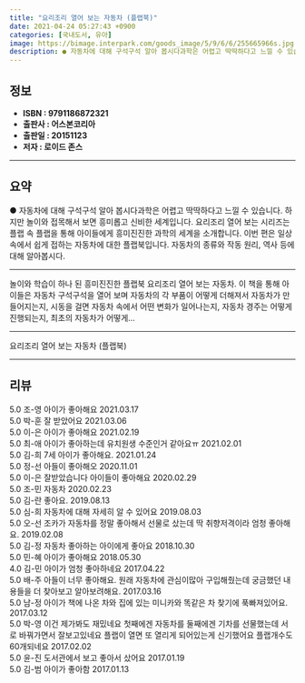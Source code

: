 ```yaml
---
title: "요리조리 열어 보는 자동차 (플랩북)"
date: 2021-04-24 05:27:43 +0900
categories: [국내도서, 유아]
image: https://bimage.interpark.com/goods_image/5/9/6/6/255665966s.jpg
description: ● 자동차에 대해 구석구석 알아 봅시다과학은 어렵고 딱딱하다고 느낄 수 있습니다. 하지만 놀이와 접목해서 보면 흥미롭고 신비한 세계입니다. 요리조리 열어 보는 시리즈는 플랩 속 플랩을 통해 아이들에게 흥미진진한 과학의 세계을 소개합니다. 이번 편은 일상 속에서 쉽게 접하는 자동차에 대
---
```


## **정보**

- **ISBN : 9791186872321**
- **출판사 : 어스본코리아**
- **출판일 : 20151123**
- **저자 : 로이드 존스**

------



## **요약**

●  자동차에 대해 구석구석 알아 봅시다과학은 어렵고 딱딱하다고 느낄 수 있습니다. 하지만 놀이와 접목해서 보면 흥미롭고 신비한 세계입니다. 요리조리 열어 보는 시리즈는 플랩 속 플랩을 통해 아이들에게 흥미진진한 과학의 세계을 소개합니다. 이번 편은 일상 속에서 쉽게 접하는 자동차에 대한 플랩북입니다. 자동차의 종류와 작동 원리, 역사 등에 대해 알아봅시다.

------

놀이와 학습이 하나 된 흥미진진한 플랩북 요리조리 열어 보는 자동차. 이 책을 통해 아이들은 자동차 구석구석을 열어 보며 자동차의 각 부품이 어떻게 더해져서 자동차가 만들어지는지, 시동을 걸면 자동차 속에서 어떤 변화가 일어나는지, 자동차 경주는 어떻게 진행되는지, 최초의 자동차가 어떻게... 

------


요리조리 열어 보는 자동차 (플랩북) 

------


## **리뷰** 

5.0 조-영 아이가 좋아해요 2021.03.17 <br/>5.0 박-훈 잘 받았어요 2021.03.06 <br/>5.0 이-은 아이가 좋아해요 2021.02.19 <br/>5.0 최-애 아이가 좋아하는데 유치원생 수준인거 같아요ㅠ 2021.02.01 <br/>5.0 김-희 7세 아이가 좋아해요. 2021.01.24 <br/>5.0 정-선 아들이 좋아해오 2020.11.01 <br/>5.0 이-은 잘받았습니다 아이들이 좋아해요  2020.02.29 <br/>5.0 조-민 자동차 2020.02.23 <br/>5.0 김-란 좋아요. 2019.08.13 <br/>5.0 심-희 자동차에 대해 자세히 알 수 있어요 2019.08.03 <br/>5.0 오-선 조카가 자동차를 정말 좋아해서 선물로 샀는데 딱 취향저격이라 엄청 좋아해요. 2019.02.08 <br/>5.0 김-정 자동차 좋아하는 아이에게 좋아요 2018.10.30 <br/>5.0 민-혜 아이가 좋아해요 2018.05.30 <br/>4.0 김-민 아이가 엄청 좋아하네요 2017.04.22 <br/>5.0 배-주 아들이 너무 좋아해요. 원래 자동차에 관심이많아 구입해줬는데 궁금했던 내용들을 더 찾아보고 알아보려해요.  2017.03.16 <br/>5.0 남-정 아이가 책에 나온 차와 집에 있는 미니카와 똑같은 차 찾기에 푹빠져있어요. 2017.03.12 <br/>5.0 박-영 이건 제가봐도 재밌네요 첫째에겐 자동차를 둘째에겐 기차를 선물했는데 서로 바꿔가면서 잘보고있네요 플랩이 열면 또 열리게 되어있는게 신기했어요 플랩개수도 60개되네요 2017.02.02 <br/>5.0 윤-진 도서관에서 보고 좋아서 샀어요 2017.01.19 <br/>5.0 김-범 아이가 좋아함 2017.01.13 <br/>